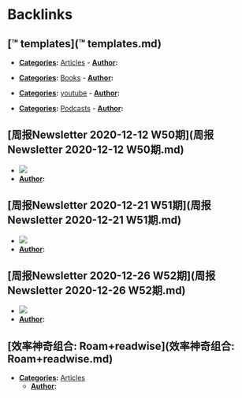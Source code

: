
# Backlinks
## [™ templates](™ templates.md)
- **[Categories](Categories.md):** [Articles](Articles.md)
        - **[Author](Author.md):**

- **[Categories](Categories.md):** [Books](Books.md)
        - **[Author](Author.md):**

- **[Categories](Categories.md):** [youtube](youtube.md)
        - **[Author](Author.md):**

- **[Categories](Categories.md):** [Podcasts](Podcasts.md)
        - **[Author](Author.md):**

## [周报Newsletter 2020-12-12 W50期](周报Newsletter 2020-12-12 W50期.md)
- ![](../images/Xg1qEJotxw.png?)
- **[Author](Author.md):**

## [周报Newsletter 2020-12-21 W51期](周报Newsletter 2020-12-21 W51期.md)
- ![](../images/b0G-5dj5r7.png?)
- **[Author](Author.md):**

## [周报Newsletter 2020-12-26 W52期](周报Newsletter 2020-12-26 W52期.md)
- ![](../images/AlBr-_6qF3.png?)
- **[Author](Author.md):**

## [效率神奇组合: Roam+readwise](效率神奇组合: Roam+readwise.md)
- **[Categories](Categories.md):** [Articles](Articles.md)
    - **[Author](Author.md):**

